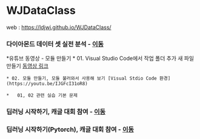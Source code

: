 # WJDataClass

web : https://ldjwj.github.io/WJDataClass/

### 다이아몬드 데이터 셋 실전 분석 - [이동](https://ldjwj.github.io/WJDataClass/01_DATA_ML_DIAMOND.html)
  *유튜브 동영상 - 모듈 만들기
    * 01. Visual Studio Code에서 작업 폴더 추가 새 파일 만들기 [동영상 링크](https://youtu.be/UwJdG0_Y7lk)
    
    * 02. 모듈 만들기, 모듈 불러와서 사용해 보기 [Visual Stdio Code 환경](https://youtu.be/IJGFcI31oR8)
    
    *   01, 02 관련 실습 기본 문제 
        
    
### 딥러닝 시작하기, 캐글 대회 참여 - [이동](https://ldjwj.github.io/WJDataClass/01_01_DLSTART.html)
### 딥러닝 시작하기(Pytorch), 캐글 대회 참여 - [이동](https://ldjwj.github.io/WJDataClass/01_01_DLSTART_Pytorch.html)
